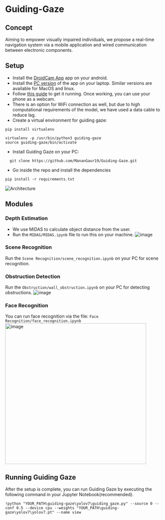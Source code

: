 # Guiding-Gaze

## Concept
Aiming to empower visually impaired individuals, we propose a real-time navigation system via a mobile application and wired communication between electronic components.

## Setup
- Install the [DroidCam App](https://play.google.com/store/apps/details?id=com.dev47apps.droidcam&pcampaignid=web_share) app on your android.
- Install the [PC version](https://www.dev47apps.com/droidcam/windows/) of the app on your laptop. Similar versions are available for MacOS and linux.
- Follow [this guide](https://www.dev47apps.com/droidcam/connect/) to get it running. Once working, you can use your phone as a webcam.
- There is an option for WiFi connection as well, but due to high computational requirements of the model, we have used a data cable to reduce lag.
- Create a virtual environment for guiding gaze:
```
pip install virtualenv
```
```
virtualenv -p /usr/bin/python3 guiding-gaze
source guiding-gaze/bin/activate
```
- Install Guiding Gaze on your PC:
```
  git clone https://github.com/MananGaur19/Guiding-Gaze.git
```
- Go inside the repo and install the dependencies

```
pip install -r requirements.txt
```
  
![Architecture](https://github.com/MananGaur19/Guiding-Gaze/assets/56295289/0b1577e4-9132-46ad-acb2-4b1d376f26f7)

## Modules
### Depth Estimation
- We use MiDAS to calculate object distance from the user.
- Run the `MIDAS/MIDAS.ipynb` file to run this on your machine.
![image](https://github.com/MananGaur19/Guiding-Gaze/assets/56295289/2b5da6d2-0da0-49d4-882c-184f93168118)

### Scene Recognition
Run the `Scene Recognition/scene_recognition.ipynb` on your PC for scene recognition.

### Obstruction Detection
Run the `Obstruction/wall_obstruction.ipynb` on your PC for detecting obstructions.
![image](https://github.com/MananGaur19/Guiding-Gaze/assets/56295289/f6762794-1b98-4e9f-84a7-de74a7514b83)

### Face Recognition
You can run face recognition via the file: `Face Recognition/face_recognition.ipynb`
<img width="452" alt="image" src="https://github.com/MananGaur19/Guiding-Gaze/assets/56295289/cab94169-7921-4dde-8ef3-bca258b6b834">

## Running Guiding Gaze
After the setup is complete, you can run Guiding Gaze by executing the following command in your Jupyter Notebook(recommended).
```
!python "YOUR_PATH\guiding-gaze\yolov7\guiding_gaze.py" --source 0 --conf 0.5 --device cpu --weights "YOUR_PATH\guiding-gaze\yolov7\yolov7.pt" --name view
```










